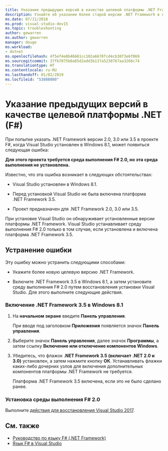 ```yaml
---
title: Указание предыдущих версий в качестве целевой платформы .NET Framework для F#
description: Узнайте об указании более старой версии .NET Framework в качестве целевой платформы при использовании F# в Visual Studio.
ms.date: 07/11/2018
ms.prod: visual-studio-dev15
ms.topic: troubleshooting
author: gewarren
ms.author: gewarren
manager: douge
ms.workload:
- dotnet
ms.openlocfilehash: 4f5ef4e8b46681cc102a6678fcd4cb38f3e6f069
ms.sourcegitcommit: 37fb7075b0a65d2add3b137a5230767aa3266c74
ms.translationtype: HT
ms.contentlocale: ru-RU
ms.lasthandoff: 01/02/2019
ms.locfileid: "53888080"
---
```

# <a name="target-older-versions-of-net-f"></a>Указание предыдущих версий в качестве целевой платформы .NET (F#)

При попытке указать .NET Framework версии 2.0, 3.0 или 3.5 в проекте F#, когда Visual Studio установлен в Windows 8.1, может появиться следующая ошибка:

**Для этого проекта требуется среда выполнения F# 2.0, но эта среда выполнения не установлена.**

Известно, что эта ошибка возникает в следующих обстоятельствах:

- Visual Studio установлен в Windows 8.1.

- Перед установкой Visual Studio не была включена платформа .NET Framework 3.5.

- Проект предназначен для .NET Framework 2.0, 3.0 или 3.5.

При установке Visual Studio он обнаруживает установленные версии платформы .NET Framework. Visual Studio устанавливает среду выполнения F# 2.0 только в том случае, если установлена и включена платформа .NET Framework 3.5.

## <a name="resolve-the-error"></a>Устранение ошибки

Эту ошибку можно устранить следующими способами:

- Укажите более новую целевую версию .NET Framework.

- Включите .NET Framework 3.5 в Windows 8.1, а затем установите среду выполнения F# 2.0 путем восстановления установки Visual Studio. Для этого выполните следующие действия.

### <a name="to-enable-the-net-framework-35-on-windows-81"></a>Включение .NET Framework 3.5 в Windows 8.1

1. На **начальном экране** введите **Панель управления**.

   При вводе под заголовком **Приложения** появляется значок **Панель управления**.

2. Выберите значок **Панель управления**, далее значок **Программы**, а затем ссылку **Включение или отключение компонентов Windows**.

3. Убедитесь, что флажок **.NET Framework 3.5 (включает .NET 2.0 и 3.0)** установлен, а затем нажмите кнопку **ОК**. Устанавливать флажки каких-либо дочерних узлов для включения дополнительных компонентов платформы .NET Framework не требуется.

   Платформа .NET Framework 3.5 включена, если это не было сделано ранее.

### <a name="to-install-the-f-20-runtime"></a>Установка среды выполнения F# 2.0

Выполните [действия для восстановления Visual Studio 2017](../install/repair-visual-studio.md).

## <a name="see-also"></a>См. также

- [Руководство по языку F# (.NET Framework)](/dotnet/fsharp/)
- [Язык F# в Visual Studio](fsharp-visual-studio.md)